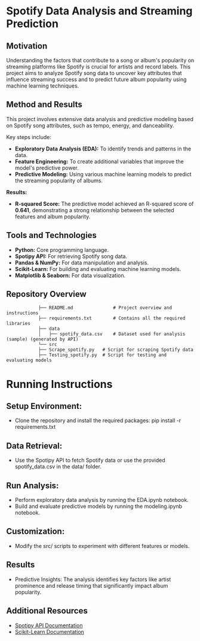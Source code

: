 # Spotify Data Analysis and Streaming Prediction

## Motivation
Understanding the factors that contribute to a song or album's popularity on streaming platforms like Spotify is crucial for artists and record labels. This project aims to analyze Spotify song data to uncover key attributes that influence streaming success and to predict future album popularity using machine learning techniques.

## Method and Results
This project involves extensive data analysis and predictive modeling based on Spotify song attributes, such as tempo, energy, and danceability.

Key steps include:
- **Exploratory Data Analysis (EDA):** To identify trends and patterns in the data.
- **Feature Engineering:** To create additional variables that improve the model's predictive power.
- **Predictive Modeling:** Using various machine learning models to predict the streaming popularity of albums.

**Results:**
- **R-squared Score:** The predictive model achieved an R-squared score of **0.641**, demonstrating a strong relationship between the selected features and album popularity.

## Tools and Technologies
- **Python:** Core programming language.
- **Spotipy API:** For retrieving Spotify song data.
- **Pandas & NumPy:** For data manipulation and analysis.
- **Scikit-Learn:** For building and evaluating machine learning models.
- **Matplotlib & Seaborn:** For data visualization.

## Repository Overview
                ├── README.md               # Project overview and instructions
                ├── requirements.txt        # Contains all the required libraries
                ├── data
                │   ├── spotify_data.csv    # Dataset used for analysis (sample) (generated by API)
                └── src
                ├── Scrape_spotify.py   # Script for scraping Spotify data
                ├── Testing_spotify.py  # Script for testing and evaluating models


# Running Instructions
## Setup Environment:
- Clone the repository and install the required packages:
pip install -r requirements.txt

## Data Retrieval:
- Use the Spotipy API to fetch Spotify data or use the provided spotify_data.csv in the data/ folder.

## Run Analysis:
- Perform exploratory data analysis by running the EDA.ipynb notebook.
- Build and evaluate predictive models by running the modeling.ipynb notebook.

## Customization:
- Modify the src/ scripts to experiment with different features or models.

## Results
- Predictive Insights: The analysis identifies key factors like artist prominence and release timing that significantly impact album popularity.

## Additional Resources
- [Spotipy API Documentation](https://spotipy.readthedocs.io/)
- [Scikit-Learn Documentation](https://scikit-learn.org/stable/)
